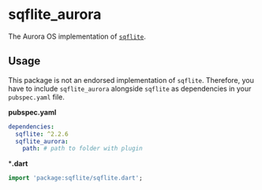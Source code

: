 # sqflite_aurora

The Aurora OS implementation of [`sqflite`](https://pub.dev/packages/sqflite).

## Usage

This package is not an endorsed implementation of `sqflite`.
Therefore, you have to include `sqflite_aurora` alongside `sqflite` as dependencies in your `pubspec.yaml` file.

**pubspec.yaml**

```yaml
dependencies:
  sqflite: ^2.2.6
  sqflite_aurora:
    path: # path to folder with plugin
```

***.dart**

```dart
import 'package:sqflite/sqflite.dart';
```
